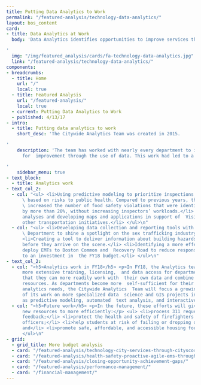 ```yaml
---
title: Putting Data Analytics to Work
permalink: "/featured-analysis/technology-data-analytics/"
layout: bos_content
card:
- title: Data Analytics at Work
  body: 'Data Analytics identifies opportunities to improve services through data

'
  img: "/img/featured_analysis/cards/fa-technology-data-analytics.jpg"
  link: "/featured-analysis/technology-data-analytics/"
components:
- breadcrumbs:
  - title: Home
    url: "/"
    local: true
  - title: Featured Analysis
    url: "/featured-analysis/"
    local: true
  - current: Putting Data Analytics to Work
  - published: 4/13/17
- intro:
  - title: Putting data analytics to work
    short_desc: 'The Citywide Analytics Team was created in 2015.

'
    description: 'The team has worked with nearly every department to identify opportunities
      for  improvement through the use of data. This work had led to a number of  successes.

'
    sidebar_menu: true
- text_block:
  - title: Analytics work
- text_col_2:
  - col: "<ul> <li>Using predictive modeling to prioritize inspections of food establishments
      \ based on risks to public health. Compared to previous years, this program
      \ increased the number of food safety violations that were identified and  remedied
      by more than 20%, without increasing inspectors’ workloads.</li> <li>Conducting
      analyses and developing maps and applications in support of  Vision Zero and
      other transportation initiatives.</li> </ul>\n"
  - col: "<ul> <li>Developing data collection and reporting tools with Boston Police
      \ Department to shine a spotlight on the sex trafficking industry in Boston.</li>
      <li>Creating a tool to deliver information about building hazards to  firefighters
      before they arrive on the scene.</li> <li>Identifying a more effective way to
      deploy EMTs to Boston Common and  Recovery Road to reduce response times, leading
      to an investment in  the FY18 budget.</li> </ul>\n"
- text_col_2:
  - col: "<h5>Analytics work in FY18</h5> <p>In FY18, the Analytics team will provide
      more extensive training, licensing,  and data access for department users so
      that they can more readily work with  their own data and combine it with other
      resources. As departments become more  self-sufficient for their own day-to-day
      analytics needs, the Citywide Analytics  Team will focus a growing proportion
      of its work on more specialized data  science and GIS projects in areas such
      as predictive modeling, automated  text analysis, and interactive applications.</p>\n"
  - col: "<h5>Future work</h5> <p>In the future, these efforts will give the City
      new resources to more efficiently:</p> <ul> <li>process 311 requests and resident
      feedback;</li> <li>protect the health and safety of firefighters and police
      officers;</li> <li>help students at risk of failing or dropping out of school;
      and</li> <li>promote safe, affordable, and accessible housing for all residents.</li>
      </ul>\n"
- grid:
  - grid_title: More budget analysis
  - card: "/featured-analysis/technology-city-services-through-cityscore/"
  - card: "/featured-analysis/health-safety-proactive-agile-ems-through-data/"
  - card: "/featured-analysis/closing-opportunity-achievement-gaps/"
  - card: "/featured-analysis/performance-management/"
  - card: "/financial-management/"
---
```


